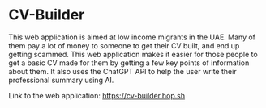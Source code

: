 # CV-Builder
This web application is aimed at low income migrants in the UAE. Many of them pay a lot of money to someone to get their CV built, and end up getting scammed. This web application makes it easier for those people to get a basic CV made for them by getting a few key points of information about them. It also uses the ChatGPT API to help the user write their professional summary using AI.

Link to the web application: https://cv-builder.hop.sh
